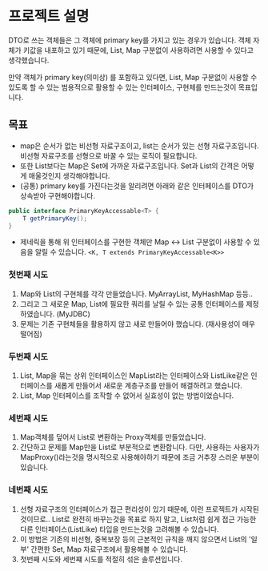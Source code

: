 # 프로젝트 설명
DTO로 쓰는 객체들은 그 객체에 primary key를 가지고 있는 경우가 있습니다.
객체 자체가 키값을 내포하고 있기 때문에, List, Map 구분없이 사용하려면 사용할 수 있다고 생각했습니다.

만약 객체가 primary key(의미상) 를 포함하고 있다면, List, Map 구분없이 사용할 수 있도록 할 수 있는 범용적으로 활용할 수 있는 인터페이스, 구현체를 만드는것이 목표입니다.

## 목표
- map은 순서가 없는 비선형 자료구조이고, list는 순서가 있는 선형 자료구조입니다. 비선형 자료구조를 선형으로 바꿀 수 있는 로직이 필요합니다.
- 또한 List보다는 Map은 Set에 가까운 자료구조입니다. Set과 List의 간격은 어떻게 매울것인지 생각해야합니다.
- (공통) primary key를 가진다는것을 알리려면 아래와 같은 인터페이스를 DTO가 상속받아 구현해야합니다.
```java
public interface PrimaryKeyAccessable<T> {
	T getPrimaryKey();
}
```
- 제네릭을 통해 위 인터페이스를 구현한 객체만 Map <-> List 구분없이 사용할 수 있음을 알릴 수 있습니다. `<K, T extends PrimaryKeyAccessable<K>>`

### 첫번째 시도
1. Map와 List의 구현체를 각각 만들었습니다. MyArrayList, MyHashMap 등등..
2. 그리고 그 새로운 Map, List에 필요한 쿼리를 날릴 수 있는 공통 인터페이스를 제정하였습니다. (MyJDBC)
3. 문제는 기존 구현체들을 활용하지 않고 새로 만들어야 했습니다. (재사용성이 매우 떨어짐)

### 두번째 시도
1. List, Map을 묶는 상위 인터페이스인 MapList라는 인터페이스와 ListLike같은 인터페이스를 새롭게 만들어서 새로운 계층구조를 만들어 해결하려고 했습니다.
2. List, Map 인터페이스를 조작할 수 없어서 실효성이 없는 방법이었습니다.

### 세번째 시도
1. Map객체를 덮어서 List로 변환하는 Proxy객체를 만들었습니다.
2. 간단하고 문제를  Map만을 List로 부분적으로 변환합니다. 다만, 사용하는 사용자가 MapProxy()라는것을 명시적으로 사용해야하기 때문에 조금 거추장 스러운 부분이 있습니다.

### 네번째 시도
1. 선형 자료구조의 인터페이스가 접근 편리성이 있기 때문에, 이런 프로젝트가 시작된것이므로.. List로 완전히 바꾸는것을 목표로 하지 말고, List처럼 쉽게 접근 가능한 다른 인터페이스(ListLike) 타입을 만드는것을 고려해볼 수 있습니다.
2. 이 방법은 기존의 비선형, 중복보장 등의 근본적인 규칙을 깨지 않으면서 List의 '일부' 간편한 Set, Map 자료구조에서 활용해볼 수 있습니다. 
3. 첫번째 시도와 세번쨰 시도를 적절히 섞은 솔루션입니다.

